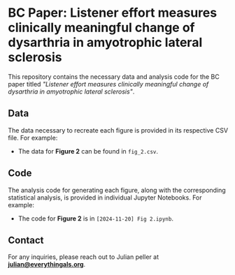 # BC Paper: Listener effort measures clinically meaningful change of dysarthria in amyotrophic lateral sclerosis

This repository contains the necessary data and analysis code for the BC paper titled *"Listener effort measures clinically meaningful change of dysarthria in amyotrophic lateral sclerosis"*.

## Data
The data necessary to recreate each figure is provided in its respective CSV file. For example:
- The data for **Figure 2** can be found in `fig_2.csv`.

## Code
The analysis code for generating each figure, along with the corresponding statistical analysis, is provided in individual Jupyter Notebooks. For example:
- The code for **Figure 2** is in `[2024-11-20] Fig 2.ipynb`.

## Contact
For any inquiries, please reach out to Julian peller at **julian@everythingals.org**.